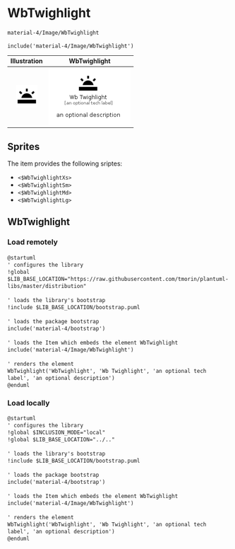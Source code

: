 # WbTwighlight


```text
material-4/Image/WbTwighlight
```

```text
include('material-4/Image/WbTwighlight')
```



| Illustration | WbTwighlight |
| :---: | :---: |
| ![illustration for Illustration](../../material-4/Image/WbTwighlight.png) | ![illustration for WbTwighlight](../../material-4/Image/WbTwighlight.Local.png) |



## Sprites
The item provides the following sriptes:

- `<$WbTwighlightXs>`
- `<$WbTwighlightSm>`
- `<$WbTwighlightMd>`
- `<$WbTwighlightLg>`





## WbTwighlight

### Load remotely
```plantuml
@startuml
' configures the library
!global $LIB_BASE_LOCATION="https://raw.githubusercontent.com/tmorin/plantuml-libs/master/distribution"

' loads the library's bootstrap
!include $LIB_BASE_LOCATION/bootstrap.puml

' loads the package bootstrap
include('material-4/bootstrap')

' loads the Item which embeds the element WbTwighlight
include('material-4/Image/WbTwighlight')

' renders the element
WbTwighlight('WbTwighlight', 'Wb Twighlight', 'an optional tech label', 'an optional description')
@enduml
```

### Load locally
```plantuml
@startuml
' configures the library
!global $INCLUSION_MODE="local"
!global $LIB_BASE_LOCATION="../.."

' loads the library's bootstrap
!include $LIB_BASE_LOCATION/bootstrap.puml

' loads the package bootstrap
include('material-4/bootstrap')

' loads the Item which embeds the element WbTwighlight
include('material-4/Image/WbTwighlight')

' renders the element
WbTwighlight('WbTwighlight', 'Wb Twighlight', 'an optional tech label', 'an optional description')
@enduml
```

